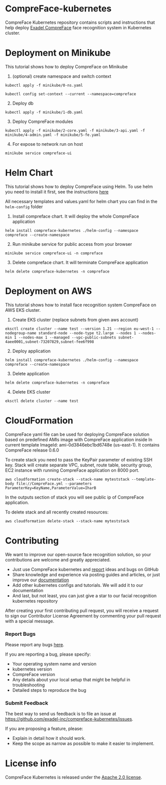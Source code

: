 # CompreFace-kubernetes

CompreFace Kubernetes repository contains scripts and instructions that help deploy [Exadel CompreFace](https://github.com/exadel-inc/CompreFace) face recognition system in Kubernetes cluster.

# Deployment on Minikube
This tutorial shows how to deploy CompreFace on Minikube

1. (optional) create namespace and switch context
```commandline
kubectl apply -f minikube/0-ns.yaml
```

```commandline
kubectl config set-context --current --namespace=compreface
```

2. Deploy db
```commandline
kubectl apply -f minikube/1-db.yaml
```

3. Deploy CompreFace modules
```commandline
kubectl apply -f minikube/2-core.yaml -f minikube/3-api.yaml -f minikube/4-admin.yaml -f minikube/5-fe.yaml
```

4. For expose to network run on host
```commandline
minikube service compreface-ui
```

# Helm Chart
This tutorial shows how to deploy CompreFace using Helm. To use helm you need to install it first, see the instructions [here](https://helm.sh/docs/intro/install/)

All necessary templates and values.yaml for helm chart you can find in the `helm-config` folder

1. Install compreface chart. It will deploy the whole CompreFace application
```commandline
helm install compreface-kubernetes ./helm-config --namespace compreface --create-namespace
```

2. Run minikube service for public access from your browser
```commandline
minikube service compreface-ui -n compreface
```

3. Delete compreface chart. It will terminate CompreFace application
```commandline
helm delete compreface-kubernetes -n compreface
```
# Deployment on AWS
This tutorial shows how to install face recognition system CompreFace on AWS EKS cluster.

1. Create EKS cluster (replace subnets from given aws account)
```commandline
eksctl create cluster --name test --version 1.21 --region eu-west-1 --nodegroup-name standard-node --node-type t2.large --nodes 1 --nodes-min 1 --nodes-max 1 --managed --vpc-public-subnets subnet-4aee0001,subnet-73207829,subnet-fee6f998
```

2. Deploy application
```commandline
helm install compreface-kubernetes ./helm-config --namespace compreface --create-namespace
```

3. Delete application
```commandline
helm delete compreface-kubernetes -n compreface
```

4. Delete EKS cluster
```commandline
eksctl delete cluster --name test
```
# CloudFormation
CompreFace yaml file can be used for deploying CompreFace solution based on predefined AMIs image with CompreFace application inside
In current template ImageId: ami-0d3846ebc1bd6748e (us-east-1). It contains CompreFace release 0.6.0

To create stack you need to pass the KeyPair parameter of existing SSH key.
Stack will create separate VPC, subnet, route table, security group, EC2 instance with running CompreFace application on 8000 port.
```commandline
aws cloudformation create-stack --stack-name myteststack --template-body file://CompreFace.yml --parameters ParameterKey=KeyName,ParameterValue=IharB
```
In the outputs section of stack you will see public ip of CompreFace application.

To delete stack and all recently created resources:
```commandline
aws cloudformation delete-stack --stack-name myteststack
```

# Contributing

We want to improve our open-source face recognition solution, so your contributions are welcome and greatly appreciated.

* Just use CompreFace kubernetes and [report](https://github.com/exadel-inc/compreface-kubernetes/issues) ideas and bugs on GitHub
* Share knowledge and experience via posting guides and articles, or just improve our [documentation](https://github.com/exadel-inc/compreface-kubernetes)
* Add other kubernetes configs and tutorials. We will add it to our documentation
* And last, but not least, you can just give a star to our facial recognition kubernetes repository

After creating your first contributing pull request, you will receive a request to sign our Contributor License Agreement by commenting your pull request with a special message.

### Report Bugs

Please report any bugs [here](https://github.com/exadel-inc/compreface-kubernetes/issues).

If you are reporting a bug, please specify:

- Your operating system name and version
- kubernetes version
- CompreFace version
- Any details about your local setup that might be helpful in troubleshooting
- Detailed steps to reproduce the bug


### Submit Feedback

The best way to send us feedback is to file an issue at https://github.com/exadel-inc/compreface-kubernetes/issues.

If you are proposing a feature, please:

- Explain in detail how it should work.
- Keep the scope as narrow as possible to make it easier to implement.


# License info

CompreFace Kubernetes is released under the [Apache 2.0 license](https://www.apache.org/licenses/LICENSE-2.0.html).